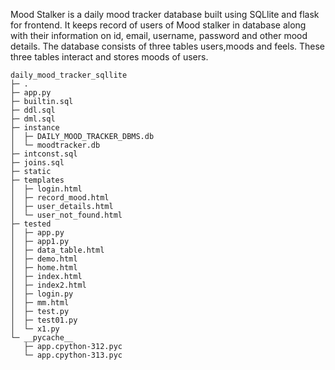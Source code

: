Mood Stalker is a daily mood tracker database built using SQLlite and flask for frontend.
It keeps record of users of Mood stalker in database along with their information on id, email, username, password and other mood details.
The database consists of three tables users,moods and feels.
These three tables interact and stores moods of users.
```
daily_mood_tracker_sqllite
├─ .
├─ app.py
├─ builtin.sql
├─ ddl.sql
├─ dml.sql
├─ instance
│  ├─ DAILY_MOOD_TRACKER_DBMS.db
│  └─ moodtracker.db
├─ intconst.sql
├─ joins.sql
├─ static
├─ templates
│  ├─ login.html
│  ├─ record_mood.html
│  ├─ user_details.html
│  └─ user_not_found.html
├─ tested
│  ├─ app.py
│  ├─ app1.py
│  ├─ data_table.html
│  ├─ demo.html
│  ├─ home.html
│  ├─ index.html
│  ├─ index2.html
│  ├─ login.py
│  ├─ mm.html
│  ├─ test.py
│  ├─ test01.py
│  └─ x1.py
└─ __pycache__
   ├─ app.cpython-312.pyc
   └─ app.cpython-313.pyc

```
